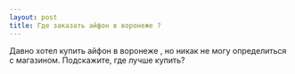 ```yaml
---
layout: post 
title: Где заказать айфон в воронеже ? 
--- 
```

Давно хотел купить айфон в воронеже , но никак не могу определиться с магазином. Подскажите, где лучше купить?